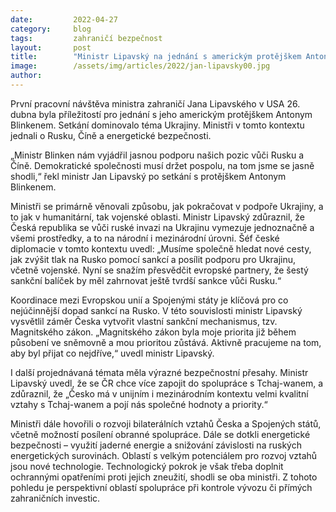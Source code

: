 ```yaml
---
date:         2022-04-27
category:     blog
tags:         zahraničí bezpečnost
layout:       post
title:        "Ministr Lipavský na jednání s americkým protějškem Antonym Blinkenem potvrdil pokračování společné podpory Ukrajině"
image:        /assets/img/articles/2022/jan-lipavsky00.jpg
author:       
---
```


 
První pracovní návštěva ministra zahraničí Jana Lipavského v USA 26. dubna byla příležitostí pro jednání s jeho americkým protějškem Antonym Blinkenem. Setkání dominovalo téma Ukrajiny. Ministři v tomto kontextu jednali o Rusku, Číně a energetické bezpečnosti.

„Ministr Blinken nám vyjádřil jasnou podporu našich pozic vůči Rusku a Číně. Demokratické společnosti musí držet pospolu, na tom jsme se jasně shodli,“ řekl ministr Jan Lipavský po setkání s protějškem Antonym Blinkenem.

Ministři se primárně věnovali způsobu, jak pokračovat v podpoře Ukrajiny, a to jak v humanitární, tak vojenské oblasti. Ministr Lipavský zdůraznil, že Česká republika se vůči ruské invazi na Ukrajinu vymezuje jednoznačně a všemi prostředky, a to na národní i mezinárodní úrovni. Šéf české diplomacie v tomto kontextu uvedl: „Musíme společně hledat nové cesty, jak zvýšit tlak na Rusko pomocí sankcí a posílit podporu pro Ukrajinu, včetně vojenské. Nyní se snažím přesvědčit evropské partnery, že šestý sankční balíček by měl zahrnovat ještě tvrdší sankce vůči Rusku.“

Koordinace mezi Evropskou unií a Spojenými státy je klíčová pro co nejúčinnější dopad sankcí na Rusko. V této souvislosti ministr Lipavský vysvětlil záměr Česka vytvořit vlastní sankční mechanismus, tzv. Magnitského zákon. „Magnitského zákon byla moje priorita již během působení ve sněmovně a mou prioritou zůstává. Aktivně pracujeme na tom, aby byl přijat co nejdříve,“ uvedl ministr Lipavský.

I další projednávaná témata měla výrazné bezpečnostní přesahy. Ministr Lipavský uvedl, že se ČR chce více zapojit do spolupráce s Tchaj-wanem, a zdůraznil, že „Česko má v unijním i mezinárodním kontextu velmi kvalitní vztahy s Tchaj-wanem a pojí nás společné hodnoty a priority.“

Ministři dále hovořili o rozvoji bilaterálních vztahů Česka a Spojených států, včetně možností posílení obranné spolupráce. Dále se dotkli energetické bezpečnosti – využití jaderné energie a snižování závislosti na ruských energetických surovinách. Oblastí s velkým potenciálem pro rozvoj vztahů jsou nové technologie. Technologický pokrok je však třeba doplnit ochrannými opatřeními proti jejich zneužití, shodli se oba ministři. Z tohoto pohledu je perspektivní oblastí spolupráce při kontrole vývozu či přímých zahraničních investic.
